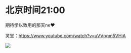 # 北京时间21:00

期待学以致用的那天ne❤

灵堂：https://www.youtube.com/watch?v=uVVpqm5VHiA

<img style="max-height: 600px;" src="https://z3.ax1x.com/2021/03/20/6hht2Q.png"></img>